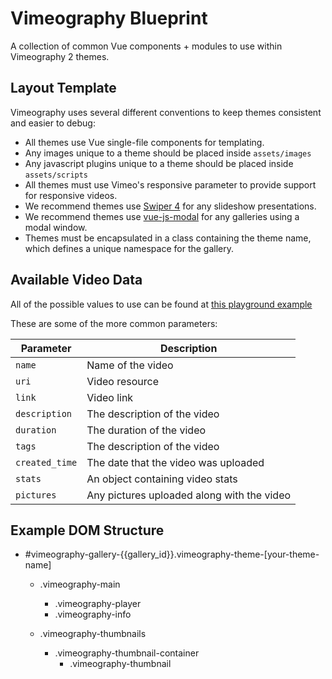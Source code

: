 # Vimeography Blueprint

A collection of common Vue components + modules to use within Vimeography 2 themes.

## Layout Template
Vimeography uses several different conventions to keep themes consistent and easier to debug:

* All themes use Vue single-file components for templating.
* Any images unique to a theme should be placed inside `assets/images`
* Any javascript plugins unique to a theme should be placed inside `assets/scripts`
* All themes must use Vimeo's responsive parameter to provide support for responsive videos.
* We recommend themes use [Swiper 4](http://idangero.us/swiper/) for any slideshow presentations.
* We recommend themes use [vue-js-modal](https://github.com/euvl/vue-js-modal) for any galleries using a modal window.
* Themes must be encapsulated in a class containing the theme name, which defines a unique namespace for the gallery.

## Available Video Data

All of the possible values to use can be found at [this playground example](https://developer.vimeo.com/api/playground/videos/44555634)

These are some of the more common parameters:

| Parameter     | Description   |
| ------------- | ------------- |
| `name`        | Name of the video |
| `uri`         | Video resource |
| `link`        | Video link  |
| `description` | The description of the video |
| `duration`    | The duration of the video |
| `tags`        | The description of the video |
| `created_time`| The date that the video was uploaded |
| `stats`       | An object containing video stats |
| `pictures`    | Any pictures uploaded along with the video |

## Example DOM Structure

- #vimeography-gallery-{{gallery_id}}.vimeography-theme-[your-theme-name]
  - .vimeography-main
    - .vimeography-player
    - .vimeography-info

  - .vimeography-thumbnails
    - .vimeography-thumbnail-container
      - .vimeography-thumbnail
